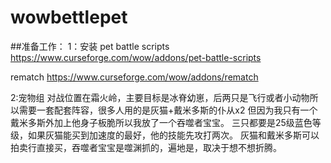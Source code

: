 # wowbettlepet

##准备工作：
1：安装
  pet battle scripts
  https://www.curseforge.com/wow/addons/pet-battle-scripts
  
  rematch
  https://www.curseforge.com/wow/addons/rematch

2:宠物组
  对战位置在霜火岭，主要目标是冰脊幼崽，后两只是飞行或者小动物所以需要一套配套阵容，很多人用的是灰猫+戴米多斯的仆从x2 但因为我只有一个戴米多斯外加上他身子板脆所以我放了一个吞噬者宝宝。
  三只都要是25级蓝色等级，如果灰猫能买到加速度的最好，他的技能先攻打两次。
  灰猫和戴米多斯可以拍卖行直接买，吞噬者宝宝是噬渊抓的，遍地是，取决于想不想折腾。
  
